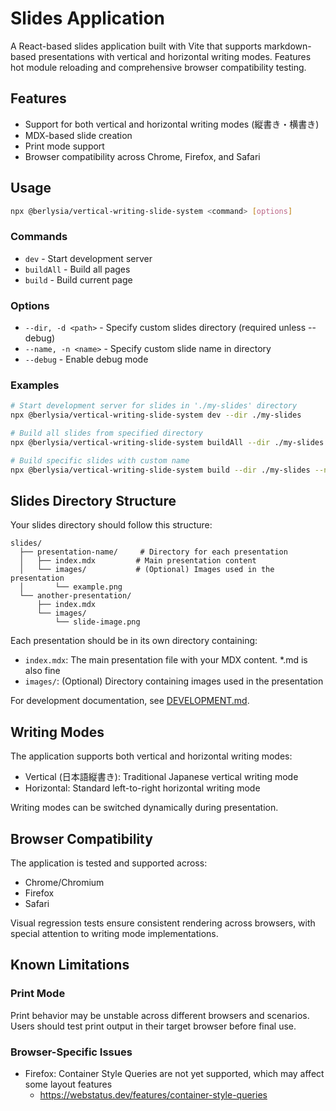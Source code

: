 # Slides Application

A React-based slides application built with Vite that supports markdown-based presentations with vertical and horizontal writing modes. Features hot module reloading and comprehensive browser compatibility testing.

## Features

- Support for both vertical and horizontal writing modes (縦書き・横書き)
- MDX-based slide creation
- Print mode support
- Browser compatibility across Chrome, Firefox, and Safari

## Usage

```bash
npx @berlysia/vertical-writing-slide-system <command> [options]
```

### Commands

- `dev` - Start development server
- `buildAll` - Build all pages
- `build` - Build current page

### Options

- `--dir, -d <path>` - Specify custom slides directory (required unless --debug)
- `--name, -n <name>` - Specify custom slide name in directory
- `--debug` - Enable debug mode

### Examples

```bash
# Start development server for slides in './my-slides' directory
npx @berlysia/vertical-writing-slide-system dev --dir ./my-slides

# Build all slides from specified directory
npx @berlysia/vertical-writing-slide-system buildAll --dir ./my-slides

# Build specific slides with custom name
npx @berlysia/vertical-writing-slide-system build --dir ./my-slides --name custom-presentation
```

## Slides Directory Structure

Your slides directory should follow this structure:

```
slides/
  ├── presentation-name/     # Directory for each presentation
  │   ├── index.mdx         # Main presentation content
  │   └── images/           # (Optional) Images used in the presentation
  │       └── example.png
  └── another-presentation/
      ├── index.mdx
      └── images/
          └── slide-image.png
```

Each presentation should be in its own directory containing:

- `index.mdx`: The main presentation file with your MDX content. \*.md is also fine
- `images/`: (Optional) Directory containing images used in the presentation

For development documentation, see [DEVELOPMENT.md](DEVELOPMENT.md).

## Writing Modes

The application supports both vertical and horizontal writing modes:

- Vertical (日本語縦書き): Traditional Japanese vertical writing mode
- Horizontal: Standard left-to-right horizontal writing mode

Writing modes can be switched dynamically during presentation.

## Browser Compatibility

The application is tested and supported across:

- Chrome/Chromium
- Firefox
- Safari

Visual regression tests ensure consistent rendering across browsers, with special attention to writing mode implementations.

## Known Limitations

### Print Mode

Print behavior may be unstable across different browsers and scenarios. Users should test print output in their target browser before final use.

### Browser-Specific Issues

- Firefox: Container Style Queries are not yet supported, which may affect some layout features
  - https://webstatus.dev/features/container-style-queries
